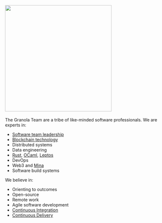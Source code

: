 # <a href="https://granola.team/" target="_blank"><img src="https://granola.team/images/GranolaHorizontalDarkBg.png" width="350"></a>

The Granola Team are a tribe of like-minded software professionals. We are experts in:

- [Software team leadership](https://robinbb.com/about/)
- [Blockchain technology](https://github.com/search?q=repo%3AGranola-Team%2Fmina-indexer+repo%3AGranola-Team%2Fmina-block-explorer+&type=repositories)
- Distributed systems
- Data engineering
- [Rust](https://www.rust-lang.org/), [OCaml](https://ocaml.org/), [Leptos](https://www.leptos.dev/)
- DevOps
- Web3 and [Mina](https://minaprotocol.com/)
- Software build systems

We believe in:

- Orienting to outcomes
- Open-source
- Remote work
- Agile software development
- [Continuous Integration](https://martinfowler.com/articles/continuousIntegration.html)
- [Continuous Delivery](https://continuousdelivery.com/)
